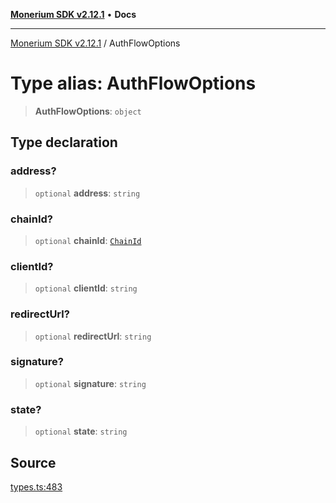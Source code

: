 [**Monerium SDK v2.12.1**](../README.md) • **Docs**

---

[Monerium SDK v2.12.1](../README.md) / AuthFlowOptions

# Type alias: AuthFlowOptions

> **AuthFlowOptions**: `object`

## Type declaration

### address?

> `optional` **address**: `string`

### chainId?

> `optional` **chainId**: [`ChainId`](ChainId.md)

### clientId?

> `optional` **clientId**: `string`

### redirectUrl?

> `optional` **redirectUrl**: `string`

### signature?

> `optional` **signature**: `string`

### state?

> `optional` **state**: `string`

## Source

[types.ts:483](https://github.com/monerium/js-monorepo/blob/69aafbf665e06fb1fab9775ca5ee0ba5fb9dbc84/packages/sdk/src/types.ts#L483)
